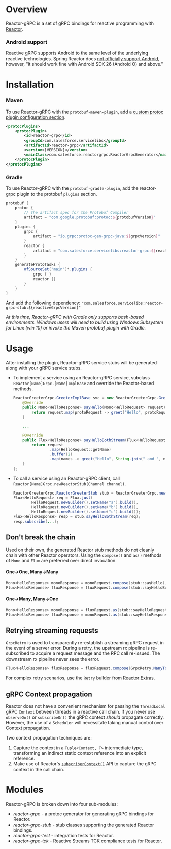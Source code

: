 Overview
========
Reactor-gRPC is a set of gRPC bindings for reactive programming with [Reactor](http://projectreactor.io/).

### Android support
Reactive gRPC supports Android to the same level of the underlying reactive technologies. Spring Reactor
does [not officially support Android](http://projectreactor.io/docs/core/release/reference/docs/index.html#prerequisites),
however, "it should work fine with Android SDK 26 (Android O) and above."

Installation
=====
### Maven
To use Reactor-gRPC with the `protobuf-maven-plugin`, add a [custom protoc plugin configuration section](https://www.xolstice.org/protobuf-maven-plugin/examples/protoc-plugin.html).
```xml
<protocPlugins>
    <protocPlugin>
        <id>reactor-grpc</id>
        <groupId>com.salesforce.servicelibs</groupId>
        <artifactId>reactor-grpc</artifactId>
        <version>[VERSION]</version>
        <mainClass>com.salesforce.reactorgrpc.ReactorGrpcGenerator</mainClass>
    </protocPlugin>
</protocPlugins>
```

### Gradle
To use Reactor-gRPC with the `protobuf-gradle-plugin`, add the reactor-grpc plugin to the protobuf `plugins` section.
```groovy
protobuf {
    protoc {
        // The artifact spec for the Protobuf Compiler
        artifact = "com.google.protobuf:protoc:${protobufVersion}"
    }
    plugins {
        grpc {
            artifact = "io.grpc:protoc-gen-grpc-java:${grpcVersion}"
        }
        reactor {
            artifact = "com.salesforce.servicelibs:reactor-grpc:${reactiveGrpcVersion}"
        }
    }
    generateProtoTasks {
        ofSourceSet("main")*.plugins {
            grpc { }
            reactor {}
        }
    }
}
```
And add the following dependency: `"com.salesforce.servicelibs:reactor-grpc-stub:${reactiveGrpcVersion}"`

*At this time, Reactor-gRPC with Gradle only supports bash-based environments. Windows users will need to build using 
Windows Subsystem for Linux (win 10) or invoke the Maven protobuf plugin with Gradle.*

Usage
=====
After installing the plugin, Reactor-gRPC service stubs will be generated along with your gRPC service stubs.

* To implement a service using an Reactor-gRPC service, subclass `Reactor[Name]Grpc.[Name]ImplBase` and override the Reactor-based
  methods.

  ```java
  ReactorGreeterGrpc.GreeterImplBase svc = new ReactorGreeterGrpc.GreeterImplBase() {
      @Override
      public Mono<HelloResponse> sayHello(Mono<HelloRequest> request) {
          return request.map(protoRequest -> greet("Hello", protoRequest));
      }

      ...

      @Override
      public Flux<HelloResponse> sayHelloBothStream(Flux<HelloRequest> request) {
          return request
                  .map(HelloRequest::getName)
                  .buffer(2)
                  .map(names -> greet("Hello", String.join(" and ", names)));
      }
  };
  ```
* To call a service using an Reactor-gRPC client, call `Reactor[Name]Grpc.newReactorStub(Channel channel)`.

  ```java
  ReactorGreeterGrpc.ReactorGreeterStub stub = ReactorGreeterGrpc.newReactorStub(channel);
  Flux<HelloRequest> req = Flux.just(
          HelloRequest.newBuilder().setName("a").build(),
          HelloRequest.newBuilder().setName("b").build(),
          HelloRequest.newBuilder().setName("c").build());
  Flux<HelloResponse> resp = stub.sayHelloBothStream(req);
  resp.subscribe(...);
  ```

## Don't break the chain
Used on their own, the generated Reactor stub methods do not cleanly chain with other Reactor operators.
Using the `compose()` and `as()` methods of `Mono` and `Flux` are preferred over direct invocation.

#### One→One, Many→Many
```java
Mono<HelloResponse> monoResponse = monoRequest.compose(stub::sayHello);
Flux<HelloResponse> fluxResponse = fluxRequest.compose(stub::sayHelloBothStream);
```

#### One→Many, Many→One
```java
Mono<HelloResponse> monoResponse = fluxRequest.as(stub::sayHelloRequestStream);
Flux<HelloResponse> fluxResponse = monoRequest.as(stub::sayHelloResponseStream);
```

## Retrying streaming requests
`GrpcRetry` is used to transparently re-establish a streaming gRPC request in the event of a server error. During a
retry, the upstream rx pipeline is re-subscribed to acquire a request message and the RPC call re-issued. The downstream
rx pipeline never sees the error.

```java
Flux<HelloResponse> fluxResponse = fluxRequest.compose(GrpcRetry.ManyToMany.retry(stub::sayHelloBothStream));
```

For complex retry scenarios, use the `Retry` builder from <a href="https://github.com/reactor/reactor-addons/blob/master/reactor-extra/src/main/java/reactor/retry/Retry.java">Reactor Extras</a>.

## gRPC Context propagation
Reactor does not have a convenient mechanism for passing the `ThreadLocal` gRPC `Context` between threads in a reactive
call chain. If you never use `observeOn()` or `subscribeOn()` the gRPC context _should_ propagate correctly. However,
the use of a `Scheduler` will necessitate taking manual control over Context propagation.

Two context propagation techniques are:

1. Capture the context in a `Tuple<Context, T>` intermediate type, transforming an indirect static context reference
   into an explicit reference.
2. Make use of Reactor's [`subscriberContext()`](https://github.com/reactor/reactor-core/blob/master/docs/asciidoc/advancedFeatures.adoc#adding-a-context-to-a-reactive-sequence)
   API to capture the gRPC context in the call chain.

Modules
=======

Reactor-gRPC is broken down into four sub-modules:

* _reactor-grpc_ - a protoc generator for generating gRPC bindings for Reactor.
* _reactor-grpc-stub_ - stub classes supporting the generated Reactor bindings.
* _reactor-grpc-test_ - integration tests for Reactor.
* _reactor-grpc-tck_ - Reactive Streams TCK compliance tests for Reactor.
